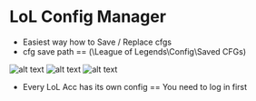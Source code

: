 # LoL Config Manager

- Easiest way how to Save / Replace cfgs
- cfg save path == (\League of Legends\Config\Saved CFGs)

![alt text](https://i.imgur.com/Z1UQo6K.png "3")
![alt text](https://i.imgur.com/h8x9WU9.png "2")
![alt text](https://i.imgur.com/hreuYZ9.png "1")

- Every LoL Acc has its own config == You need to log in first
